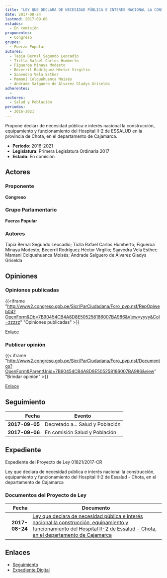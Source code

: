 ```yaml
---
title: "LEY QUE DECLARA DE NECESIDAD PÚBLICA E INTERÉS NACIONAL LA CONSTRUCCIÓN, EQUIPAMIENTO Y FUNCIONAMIENTO DEL HOSPITAL II-2 DE ESSALUD-CHOTA, EN EL DEPARTAMENTO DE CAJAMARCA"
date: 2017-08-24
lastmod: 2017-09-06
estados: 
  - En comisión
proponentes: 
  - Congreso
grupos: 
  - Fuerza Popular
autores: 
  - Tapia Bernal Segundo Leocadio
  - Ticlla Rafael Carlos Humberto
  - Figueroa Minaya Modesto
  - Becerril Rodríguez Héctor Virgilio
  - Saavedra Vela Esther
  - Mamani Colquehuanca Moisés
  - Andrade Salguero de Álvarez Gladys Griselda
adherentes: 
  - 
sectores: 
  - Salud y Población
periodos: 
  - 2016-2021
---
```


Propone declarr de necesidad pública e interés nacional la construcción, equipamiento y funcionamiento del Hospital II-2 de ESSALUD en la provincia de Chota, en el departamento de Cajamarca.

- **Periodo**: 2016-2021
- **Legislatura**: Primera Legislatura Ordinaria 2017
- **Estado**: En comisión

## Actores

### Proponente

**Congreso**

### Grupo Parlamentario

**Fuerza Popular**

### Autores

Tapia Bernal Segundo Leocadio; Ticlla Rafael Carlos Humberto; Figueroa Minaya Modesto; Becerril Rodríguez Héctor Virgilio; Saavedra Vela Esther; Mamani Colquehuanca Moisés; Andrade Salguero de Álvarez Gladys Griselda


## Opiniones

### Opiniones publicadas

{{<iframe "http://www2.congreso.gob.pe/Sicr/ParCiudadana/Foro_pvp.nsf/RepOpiweb04?OpenForm&Db=7B90454CB4A8D8E505258186007BA986&View=yyyy&Col=zzzzz" "Opiniones publicadas" >}}

[Enlace](http://www2.congreso.gob.pe/Sicr/ParCiudadana/Foro_pvp.nsf/RepOpiweb04?OpenForm&Db=7B90454CB4A8D8E505258186007BA986&View=yyyy&Col=zzzzz)
### Publicar opinión

{{< iframe "http://www2.congreso.gob.pe/Sicr/ParCiudadana/Foro_pvp.nsf/Documentos?OpenForm&ParentUnid=7B90454CB4A8D8E505258186007BA986&view" "Brindar opinión" >}}

[Enlace](http://www2.congreso.gob.pe/Sicr/ParCiudadana/Foro_pvp.nsf/Documentos?OpenForm&ParentUnid=7B90454CB4A8D8E505258186007BA986&view)

## Seguimiento

| Fecha | Evento |
|------:|--------|
| **2017-09-05** | Decretado a... Salud y Población|
| **2017-09-06** | En comisión Salud y Población|


## Expediente

Expediente del Proyecto de Ley 01821/2017-CR

Ley que declara de necesidad pública e interés nacional la construcción, equipamiento y funcionamiento del Hospital II-2 de Essalud - Chota, en el departamento de Cajamarca


### Documentos del Proyecto de Ley

| Fecha | Documento |
|------:|--------|
| **2017-08-24** | [Ley que declara de necesidad pública e interés nacional la construcción, equipamiento y funcionamiento del Hospital II-2 de Essalud - Chota, en el departamento de Cajamarca](http://www.leyes.congreso.gob.pe/Documentos/2016_2021/Proyectos_de_Ley_y_de_Resoluciones_Legislativas/PL0182120170824..pdf) |

## Enlaces 

- [Seguimiento](http://www2.congreso.gob.pe/Sicr/TraDocEstProc/CLProLey2016.nsf/f7fff46988ca05b1052578e100829cc7/37d470ab534c45c905258186007a100a?OpenDocument)
- [Expediente Digital](http://www2.congreso.gob.pe/Sicr/TraDocEstProc/CLProLey2016.nsf/f7fff46988ca05b1052578e100829cc7/37d470ab534c45c905258186007a100a?OpenDocument&Click=05257FB7005EB655.eb71d0cf91d8294e05256cdf006b5706/$Body/0.1C6C)
